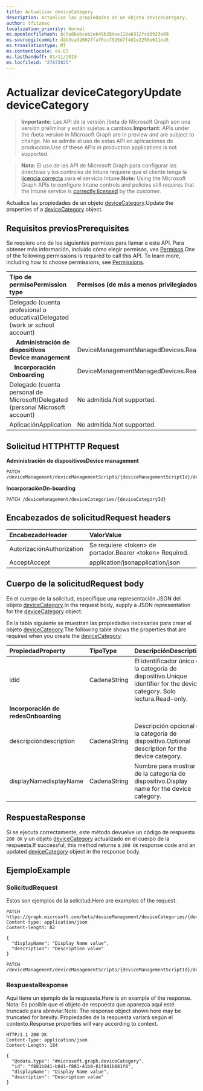 ```yaml
---
title: Actualizar deviceCategory
description: Actualice las propiedades de un objeto deviceCategory.
author: tfitzmac
localization_priority: Normal
ms.openlocfilehash: 6c9a8babcab2eb49b28dee118a6912fcd8923e09
ms.sourcegitcommit: d2b3ca32602ffa76cc7925d7f4d1e2258e611ea5
ms.translationtype: MT
ms.contentlocale: es-ES
ms.lasthandoff: 01/11/2019
ms.locfileid: "27872825"
---
```

# <a name="update-devicecategory"></a><span data-ttu-id="ffcca-103">Actualizar deviceCategory</span><span class="sxs-lookup"><span data-stu-id="ffcca-103">Update deviceCategory</span></span>

> <span data-ttu-id="ffcca-104">**Importante:** Las API de la versión /beta de Microsoft Graph son una versión preliminar y están sujetas a cambios.</span><span class="sxs-lookup"><span data-stu-id="ffcca-104">**Important:** APIs under the /beta version in Microsoft Graph are in preview and are subject to change.</span></span> <span data-ttu-id="ffcca-105">No se admite el uso de estas API en aplicaciones de producción.</span><span class="sxs-lookup"><span data-stu-id="ffcca-105">Use of these APIs in production applications is not supported.</span></span>

> <span data-ttu-id="ffcca-106">**Nota:** El uso de las API de Microsoft Graph para configurar las directivas y los controles de Intune requiere que el cliente tenga la [licencia correcta](https://go.microsoft.com/fwlink/?linkid=839381) para el servicio Intune.</span><span class="sxs-lookup"><span data-stu-id="ffcca-106">**Note:** Using the Microsoft Graph APIs to configure Intune controls and policies still requires that the Intune service is [correctly licensed](https://go.microsoft.com/fwlink/?linkid=839381) by the customer.</span></span>

<span data-ttu-id="ffcca-107">Actualice las propiedades de un objeto [deviceCategory](../resources/intune-shared-devicecategory.md).</span><span class="sxs-lookup"><span data-stu-id="ffcca-107">Update the properties of a [deviceCategory](../resources/intune-shared-devicecategory.md) object.</span></span>

## <a name="prerequisites"></a><span data-ttu-id="ffcca-108">Requisitos previos</span><span class="sxs-lookup"><span data-stu-id="ffcca-108">Prerequisites</span></span>

<span data-ttu-id="ffcca-p102">Se requiere uno de los siguientes permisos para llamar a esta API. Para obtener más información, incluido cómo elegir permisos, vea [Permisos](/graph/permissions-reference).</span><span class="sxs-lookup"><span data-stu-id="ffcca-p102">One of the following permissions is required to call this API. To learn more, including how to choose permissions, see [Permissions](/graph/permissions-reference).</span></span>

|<span data-ttu-id="ffcca-111">Tipo de permiso</span><span class="sxs-lookup"><span data-stu-id="ffcca-111">Permission type</span></span>|<span data-ttu-id="ffcca-112">Permisos (de más a menos privilegiados)</span><span class="sxs-lookup"><span data-stu-id="ffcca-112">Permissions (from most to least privileged)</span></span>|
|:---|:---|
|<span data-ttu-id="ffcca-113">Delegado (cuenta profesional o educativa)</span><span class="sxs-lookup"><span data-stu-id="ffcca-113">Delegated (work or school account)</span></span>||
| <span data-ttu-id="ffcca-114">&nbsp; &nbsp; **Administración de dispositivos**</span><span class="sxs-lookup"><span data-stu-id="ffcca-114">&nbsp; &nbsp; **Device management**</span></span> | <span data-ttu-id="ffcca-115">DeviceManagementManagedDevices.ReadWrite.All</span><span class="sxs-lookup"><span data-stu-id="ffcca-115">DeviceManagementManagedDevices.ReadWrite.All</span></span>|
| <span data-ttu-id="ffcca-116">&nbsp;&nbsp; **Incorporación**</span><span class="sxs-lookup"><span data-stu-id="ffcca-116">&nbsp; &nbsp; **Onboarding**</span></span> | <span data-ttu-id="ffcca-117">DeviceManagementManagedDevices.ReadWrite.All</span><span class="sxs-lookup"><span data-stu-id="ffcca-117">DeviceManagementManagedDevices.ReadWrite.All</span></span>|
|<span data-ttu-id="ffcca-118">Delegado (cuenta personal de Microsoft)</span><span class="sxs-lookup"><span data-stu-id="ffcca-118">Delegated (personal Microsoft account)</span></span>|<span data-ttu-id="ffcca-119">No admitida.</span><span class="sxs-lookup"><span data-stu-id="ffcca-119">Not supported.</span></span>|
|<span data-ttu-id="ffcca-120">Aplicación</span><span class="sxs-lookup"><span data-stu-id="ffcca-120">Application</span></span>|<span data-ttu-id="ffcca-121">No admitida.</span><span class="sxs-lookup"><span data-stu-id="ffcca-121">Not supported.</span></span>|

## <a name="http-request"></a><span data-ttu-id="ffcca-122">Solicitud HTTP</span><span class="sxs-lookup"><span data-stu-id="ffcca-122">HTTP Request</span></span>

<span data-ttu-id="ffcca-123">**Administración de dispositivos**</span><span class="sxs-lookup"><span data-stu-id="ffcca-123">**Device management**</span></span>

<!-- {
  "blockType": "ignored"
}
-->
``` http
PATCH /deviceManagement/deviceManagementScripts/{deviceManagementScriptId}/deviceRunStates/{deviceManagementScriptDeviceStateId}/managedDevice/deviceCategory
```

<span data-ttu-id="ffcca-124">**Incorporación**</span><span class="sxs-lookup"><span data-stu-id="ffcca-124">**On-boarding**</span></span>

<!-- {
  "blockType": "ignored"
}
-->
``` http
PATCH /deviceManagement/deviceCategories/{deviceCategoryId}
```

## <a name="request-headers"></a><span data-ttu-id="ffcca-125">Encabezados de solicitud</span><span class="sxs-lookup"><span data-stu-id="ffcca-125">Request headers</span></span>

|<span data-ttu-id="ffcca-126">Encabezado</span><span class="sxs-lookup"><span data-stu-id="ffcca-126">Header</span></span>|<span data-ttu-id="ffcca-127">Valor</span><span class="sxs-lookup"><span data-stu-id="ffcca-127">Value</span></span>|
|:---|:---|
|<span data-ttu-id="ffcca-128">Autorización</span><span class="sxs-lookup"><span data-stu-id="ffcca-128">Authorization</span></span>|<span data-ttu-id="ffcca-129">Se requiere &lt;token&gt; de portador.</span><span class="sxs-lookup"><span data-stu-id="ffcca-129">Bearer &lt;token&gt; Required.</span></span>|
|<span data-ttu-id="ffcca-130">Accept</span><span class="sxs-lookup"><span data-stu-id="ffcca-130">Accept</span></span>|<span data-ttu-id="ffcca-131">application/json</span><span class="sxs-lookup"><span data-stu-id="ffcca-131">application/json</span></span>|

## <a name="request-body"></a><span data-ttu-id="ffcca-132">Cuerpo de la solicitud</span><span class="sxs-lookup"><span data-stu-id="ffcca-132">Request body</span></span>

<span data-ttu-id="ffcca-133">En el cuerpo de la solicitud, especifique una representación JSON del objeto [deviceCategory](../resources/intune-shared-devicecategory.md).</span><span class="sxs-lookup"><span data-stu-id="ffcca-133">In the request body, supply a JSON representation for the [deviceCategory](../resources/intune-shared-devicecategory.md) object.</span></span>

<span data-ttu-id="ffcca-134">En la tabla siguiente se muestran las propiedades necesarias para crear el objeto [deviceCategory](../resources/intune-shared-devicecategory.md).</span><span class="sxs-lookup"><span data-stu-id="ffcca-134">The following table shows the properties that are required when you create the [deviceCategory](../resources/intune-shared-devicecategory.md).</span></span>

|<span data-ttu-id="ffcca-135">Propiedad</span><span class="sxs-lookup"><span data-stu-id="ffcca-135">Property</span></span>|<span data-ttu-id="ffcca-136">Tipo</span><span class="sxs-lookup"><span data-stu-id="ffcca-136">Type</span></span>|<span data-ttu-id="ffcca-137">Descripción</span><span class="sxs-lookup"><span data-stu-id="ffcca-137">Description</span></span>|
|:---|:---|:---|
|<span data-ttu-id="ffcca-138">id</span><span class="sxs-lookup"><span data-stu-id="ffcca-138">id</span></span>|<span data-ttu-id="ffcca-139">Cadena</span><span class="sxs-lookup"><span data-stu-id="ffcca-139">String</span></span>|<span data-ttu-id="ffcca-140">El identificador único de la categoría de dispositivo.</span><span class="sxs-lookup"><span data-stu-id="ffcca-140">Unique identifier for the device category.</span></span> <span data-ttu-id="ffcca-141">Solo lectura.</span><span class="sxs-lookup"><span data-stu-id="ffcca-141">Read-only.</span></span>|
|<span data-ttu-id="ffcca-142">**Incorporación de redes**</span><span class="sxs-lookup"><span data-stu-id="ffcca-142">**Onboarding**</span></span>|
|<span data-ttu-id="ffcca-143">descripción</span><span class="sxs-lookup"><span data-stu-id="ffcca-143">description</span></span>|<span data-ttu-id="ffcca-144">Cadena</span><span class="sxs-lookup"><span data-stu-id="ffcca-144">String</span></span>|<span data-ttu-id="ffcca-145">Descripción opcional de la categoría de dispositivo.</span><span class="sxs-lookup"><span data-stu-id="ffcca-145">Optional description for the device category.</span></span>|
|<span data-ttu-id="ffcca-146">displayName</span><span class="sxs-lookup"><span data-stu-id="ffcca-146">displayName</span></span>|<span data-ttu-id="ffcca-147">Cadena</span><span class="sxs-lookup"><span data-stu-id="ffcca-147">String</span></span>|<span data-ttu-id="ffcca-148">Nombre para mostrar de la categoría de dispositivo.</span><span class="sxs-lookup"><span data-stu-id="ffcca-148">Display name for the device category.</span></span>|

## <a name="response"></a><span data-ttu-id="ffcca-149">Respuesta</span><span class="sxs-lookup"><span data-stu-id="ffcca-149">Response</span></span>

<span data-ttu-id="ffcca-150">Si se ejecuta correctamente, este método devuelve un código de respuesta `200 OK` y un objeto [deviceCategory](../resources/intune-shared-devicecategory.md) actualizado en el cuerpo de la respuesta.</span><span class="sxs-lookup"><span data-stu-id="ffcca-150">If successful, this method returns a `200 OK` response code and an updated [deviceCategory](../resources/intune-shared-devicecategory.md) object in the response body.</span></span>

## <a name="example"></a><span data-ttu-id="ffcca-151">Ejemplo</span><span class="sxs-lookup"><span data-stu-id="ffcca-151">Example</span></span>

### <a name="request"></a><span data-ttu-id="ffcca-152">Solicitud</span><span class="sxs-lookup"><span data-stu-id="ffcca-152">Request</span></span>

<span data-ttu-id="ffcca-153">Estos son ejemplos de la solicitud.</span><span class="sxs-lookup"><span data-stu-id="ffcca-153">Here are examples of the request.</span></span>

``` http
PATCH https://graph.microsoft.com/beta/deviceManagement/deviceCategories/{deviceCategoryId}
Content-type: application/json
Content-length: 82

{
  "displayName": "Display Name value",
  "description": "Description value"
}

PATCH /deviceManagement/deviceManagementScripts/{deviceManagementScriptId}/deviceRunStates/{deviceManagementScriptDeviceStateId}/managedDevice/deviceCategory
```

### <a name="response"></a><span data-ttu-id="ffcca-154">Respuesta</span><span class="sxs-lookup"><span data-stu-id="ffcca-154">Response</span></span>

<span data-ttu-id="ffcca-155">Aquí tiene un ejemplo de la respuesta.</span><span class="sxs-lookup"><span data-stu-id="ffcca-155">Here is an example of the response.</span></span> <span data-ttu-id="ffcca-156">Nota: Es posible que el objeto de respuesta que aparezca aquí esté truncado para abreviar.</span><span class="sxs-lookup"><span data-stu-id="ffcca-156">Note: The response object shown here may be truncated for brevity.</span></span> <span data-ttu-id="ffcca-157">Propiedades de la respuesta variará según el contexto.</span><span class="sxs-lookup"><span data-stu-id="ffcca-157">Response properties will vary according to context.</span></span>

``` http
HTTP/1.1 200 OK
Content-Type: application/json
Content-Length: 184

{
  "@odata.type": "#microsoft.graph.deviceCategory",
  "id": "f881b841-b841-f881-41b8-81f841b881f8",
  "displayName": "Display Name value",
  "description": "Description value"
}
```



